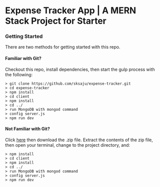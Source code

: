 # Expense Tracker App | A MERN Stack Project for Starter

### Getting Started

There are two methods for getting started with this repo.

#### Familiar with Git?
Checkout this repo, install dependencies, then start the gulp process with the following:

```
> git clone https://github.com/sksaju/expense-tracker.git
> cd expense-tracker 
> npm install
> cd client 
> npm install
> cd ../ 
> run MongoDB with mongod command
> config server.js 
> npm run dev
```

#### Not Familiar with Git?
Click [here](https://github.com/sksaju/expense-tracker/releases/) then download the .zip file.  Extract the contents of the zip file, then open your terminal, change to the project directory, and:

```
> npm install
> cd client 
> npm install
> cd ../ 
> run MongoDB with mongod command
> config server.js 
> npm run dev
```

